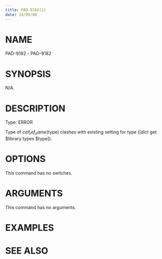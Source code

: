 ```yaml
---
title: PAD-9182(2)
date: 24/09/08
---
```


# NAME

PAD-9182 - PAD-9182

# SYNOPSIS

N/A.

# DESCRIPTION

Type: ERROR

Type of $cell_ref_name ($type) clashes with existing setting for type ([dict get $library types $type]).

# OPTIONS

This command has no switches.

# ARGUMENTS

This command has no arguments.

# EXAMPLES

# SEE ALSO
